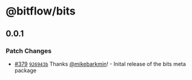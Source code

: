 # @bitflow/bits

## 0.0.1
### Patch Changes



- [#379](https://github.com/openpatch/bitflow/pull/379) [`926943b`](https://github.com/openpatch/bitflow/commit/926943b140157a48057be3f462f709d3541e5fd1) Thanks [@mikebarkmin](https://github.com/mikebarkmin)! - Inital release of the bits meta package
